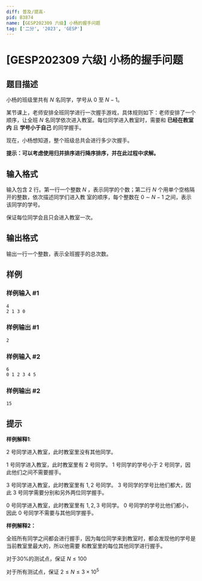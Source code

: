 ```yaml
---
diff: 普及/提高-
pid: B3874
name: [GESP202309 六级] 小杨的握手问题
tag: ['二分', '2023', 'GESP']
---
```

# [GESP202309 六级] 小杨的握手问题
## 题目描述

小杨的班级里共有 $N$ 名同学，学号从 $0$ 至 $N-1$。

某节课上，老师安排全班同学进行一次握手游戏，具体规则如下：老师安排了一个顺序，让全班 $N$ 名同学依次进入教室。每位同学进入教室时，需要和 **已经在教室内** 且 **学号小于自己** 的同学握手。

现在，小杨想知道，整个班级总共会进行多少次握手。

**提示：可以考虑使用归并排序进行降序排序，并在此过程中求解。**
## 输入格式

输入包含 $2$ 行。第一行一个整数 $N$ ，表示同学的个数；第二行 $N$ 个用单个空格隔开的整数，依次描述同学们进入教
室的顺序，每个整数在 $0$ $\sim$ $N-1$ 之间，表示该同学的学号。

保证每位同学会且只会进入教室一次。

## 输出格式

输出一行一个整数，表示全班握手的总次数。
## 样例

### 样例输入 #1
```
4
2 1 3 0
```
### 样例输出 #1
```
2
```
### 样例输入 #2
```
6
0 1 2 3 4 5
```
### 样例输出 #2
```
15
```
## 提示

**样例解释1**:

$2$ 号同学进入教室，此时教室里没有其他同学。

$1$ 号同学进入教室，此时教室里有 $2$ 号同学。 $1$ 号同学的学号小于 $2$ 号同学，因此他们之间不需要握手。

$3$ 号同学进入教室，此时教室里有 $1,2$ 号同学。 $3$ 号同学的学号比他们都大，因此 $3$ 号同学需要分别和另外两位同学握手。

$0$ 号同学进入教室，此时教室里有 $1,2,3$ 号同学。   $0$ 号同学的学号比他们都小，因此 $0$ 号同学不需要与其他同学握手。

**样例解释2：**

全班所有同学之间都会进行握手，因为每位同学来到教室时，都会发现他的学号是当前教室里最大的，所以他需要
和教室里的每位其他同学进行握手。

对于$30\%$的测试点，保证 $N\le100$

对于所有测试点，保证 $2\le N\le3\times10^5$

